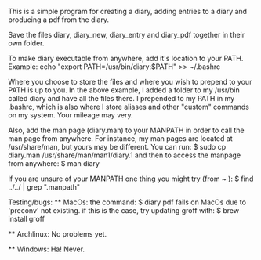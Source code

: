 This is a simple program for creating a diary, adding entries to a diary and producing a pdf
from the diary. 

Save the files diary, diary_new, diary_entry and diary_pdf together in their own folder.

To make diary executable from anywhere, add it's location to your PATH. 
Example:
    echo "export PATH=/usr/bin/diary:$PATH" >> ~/.bashrc

Where you choose to store the files and where you wish to prepend
to your PATH is up to you. In the above example, I added a folder to 
my /usr/bin called diary and have all the files there. 
I prepended to my PATH in my .bashrc, which is also where I store aliases
and other "custom" commands on my system. Your mileage may very. 

Also, add the man page (diary.man) to your MANPATH in order to call
the man page from anywhere. For instance, my man pages are located at
/usr/share/man, but yours may be different. 
You can run:
    $ sudo cp diary.man /usr/share/man/man1/diary.1
and then to access the manpage from anywhere:
    $ man diary

If you are unsure of your MANPATH one thing you might try (from ~ ):
    $ find ../../ | grep ".manpath"

Testing/bugs:
** MacOs:
    the command: $ diary pdf 
    fails on MacOs due to 'preconv' not existing.
    if this is the case, try updating groff with:
        $ brew install groff
    
** Archlinux:
    No problems yet.

** Windows:
    Ha! Never.

